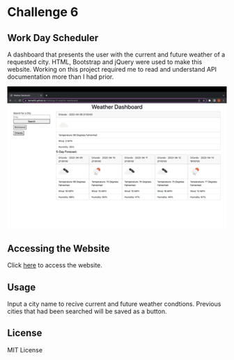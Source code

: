 # Challenge 6


## Work Day Scheduler

A dashboard that presents the user with the current and future weather of a requested city. HTML, Bootstrap and jQuery were used to make this website. Working on this project required me to read and understand API documentation more than I had prior.

![Screenshot of Weather Dashboard page](./assets/images/Screenshot%202023-04-08%20at%2014.51.02.png)

## Accessing the Website

Click [here](https://kernel02.github.io/challenge-6-weather-dashboard/) to access the website.

## Usage

Input a city name to recive current and future weather condtions. Previous cities that had been searched will be saved as a button.

## License

MIT License